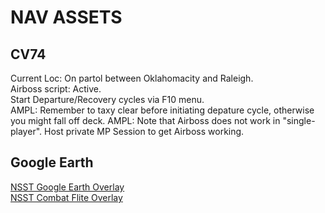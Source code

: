 # NAV ASSETS

## CV74
Current Loc: On partol between Oklahomacity and Raleigh.  
Airboss script: Active.  
Start Departure/Recovery cycles via F10 menu.  
AMPL: Remember to taxy clear before initiating depature cycle, otherwise you might fall off deck. 
AMPL: Note that Airboss does not work in "single-player". Host private MP Session to get Airboss working.  

## Google Earth
[NSST Google Earth Overlay](/NavAids/NSST_GE.kmz)  
[NSST Combat Flite Overlay](/NavAids/NSST_CF.cf)